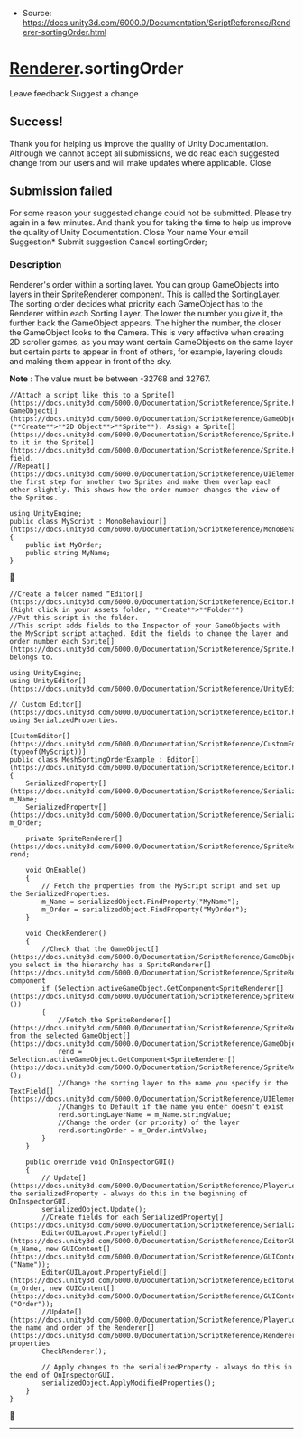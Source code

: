 * Source: https://docs.unity3d.com/6000.0/Documentation/ScriptReference/Renderer-sortingOrder.html

#  [Renderer](https://docs.unity3d.com/6000.0/Documentation/ScriptReference/Renderer.html).sortingOrder
Leave feedback
Suggest a change
## Success!
Thank you for helping us improve the quality of Unity Documentation. Although we cannot accept all submissions, we do read each suggested change from our users and will make updates where applicable.
Close
## Submission failed
For some reason your suggested change could not be submitted. Please <a>try again</a> in a few minutes. And thank you for taking the time to help us improve the quality of Unity Documentation.
Close
Your name Your email Suggestion* Submit suggestion
Cancel
sortingOrder; 
### Description
Renderer's order within a sorting layer.
You can group GameObjects into layers in their [SpriteRenderer](https://docs.unity3d.com/6000.0/Documentation/ScriptReference/SpriteRenderer.html) component. This is called the [SortingLayer](https://docs.unity3d.com/6000.0/Documentation/ScriptReference/SortingLayer.html). The sorting order decides what priority each GameObject has to the Renderer within each Sorting Layer. The lower the number you give it, the further back the GameObject appears. The higher the number, the closer the GameObject looks to the Camera. This is very effective when creating 2D scroller games, as you may want certain GameObjects on the same layer but certain parts to appear in front of others, for example, layering clouds and making them appear in front of the sky.  
  
**Note** : The value must be between -32768 and 32767.
```
//Attach a script like this to a Sprite[](https://docs.unity3d.com/6000.0/Documentation/ScriptReference/Sprite.html) GameObject[](https://docs.unity3d.com/6000.0/Documentation/ScriptReference/GameObject.html) (**Create**>**2D Object**>**Sprite**). Assign a Sprite[](https://docs.unity3d.com/6000.0/Documentation/ScriptReference/Sprite.html) to it in the Sprite[](https://docs.unity3d.com/6000.0/Documentation/ScriptReference/Sprite.html) field.
//Repeat[](https://docs.unity3d.com/6000.0/Documentation/ScriptReference/UIElements.Repeat.html) the first step for another two Sprites and make them overlap each other slightly. This shows how the order number changes the view of the Sprites.  
  
using UnityEngine;
public class MyScript : MonoBehaviour[](https://docs.unity3d.com/6000.0/Documentation/ScriptReference/MonoBehaviour.html)
{
    public int MyOrder;
    public string MyName;
}

```

```
//Create a folder named “Editor[](https://docs.unity3d.com/6000.0/Documentation/ScriptReference/Editor.html)” (Right click in your Assets folder, **Create**>**Folder**)
//Put this script in the folder.
//This script adds fields to the Inspector of your GameObjects with the MyScript script attached. Edit the fields to change the layer and order number each Sprite[](https://docs.unity3d.com/6000.0/Documentation/ScriptReference/Sprite.html) belongs to.  
  
using UnityEngine;
using UnityEditor[](https://docs.unity3d.com/6000.0/Documentation/ScriptReference/UnityEditor.html);  
  
// Custom Editor[](https://docs.unity3d.com/6000.0/Documentation/ScriptReference/Editor.html) using SerializedProperties.  
  
[CustomEditor[](https://docs.unity3d.com/6000.0/Documentation/ScriptReference/CustomEditor.html)(typeof(MyScript))]
public class MeshSortingOrderExample : Editor[](https://docs.unity3d.com/6000.0/Documentation/ScriptReference/Editor.html)
{
    SerializedProperty[](https://docs.unity3d.com/6000.0/Documentation/ScriptReference/SerializedProperty.html) m_Name;
    SerializedProperty[](https://docs.unity3d.com/6000.0/Documentation/ScriptReference/SerializedProperty.html) m_Order;  
  
    private SpriteRenderer[](https://docs.unity3d.com/6000.0/Documentation/ScriptReference/SpriteRenderer.html) rend;  
  
    void OnEnable()
    {
        // Fetch the properties from the MyScript script and set up the SerializedProperties.
        m_Name = serializedObject.FindProperty("MyName");
        m_Order = serializedObject.FindProperty("MyOrder");
    }  
  
    void CheckRenderer()
    {
        //Check that the GameObject[](https://docs.unity3d.com/6000.0/Documentation/ScriptReference/GameObject.html) you select in the hierarchy has a SpriteRenderer[](https://docs.unity3d.com/6000.0/Documentation/ScriptReference/SpriteRenderer.html) component
        if (Selection.activeGameObject.GetComponent<SpriteRenderer[](https://docs.unity3d.com/6000.0/Documentation/ScriptReference/SpriteRenderer.html)>())
        {
            //Fetch the SpriteRenderer[](https://docs.unity3d.com/6000.0/Documentation/ScriptReference/SpriteRenderer.html) from the selected GameObject[](https://docs.unity3d.com/6000.0/Documentation/ScriptReference/GameObject.html)
            rend = Selection.activeGameObject.GetComponent<SpriteRenderer[](https://docs.unity3d.com/6000.0/Documentation/ScriptReference/SpriteRenderer.html)>();
            //Change the sorting layer to the name you specify in the TextField[](https://docs.unity3d.com/6000.0/Documentation/ScriptReference/UIElements.TextField.html)
            //Changes to Default if the name you enter doesn't exist
            rend.sortingLayerName = m_Name.stringValue;
            //Change the order (or priority) of the layer
            rend.sortingOrder = m_Order.intValue;
        }
    }  
  
    public override void OnInspectorGUI()
    {
        // Update[](https://docs.unity3d.com/6000.0/Documentation/ScriptReference/PlayerLoop.Update.html) the serializedProperty - always do this in the beginning of OnInspectorGUI.
        serializedObject.Update();
        //Create fields for each SerializedProperty[](https://docs.unity3d.com/6000.0/Documentation/ScriptReference/SerializedProperty.html)
        EditorGUILayout.PropertyField[](https://docs.unity3d.com/6000.0/Documentation/ScriptReference/EditorGUILayout.PropertyField.html)(m_Name, new GUIContent[](https://docs.unity3d.com/6000.0/Documentation/ScriptReference/GUIContent.html)("Name"));
        EditorGUILayout.PropertyField[](https://docs.unity3d.com/6000.0/Documentation/ScriptReference/EditorGUILayout.PropertyField.html)(m_Order, new GUIContent[](https://docs.unity3d.com/6000.0/Documentation/ScriptReference/GUIContent.html)("Order"));
        //Update[](https://docs.unity3d.com/6000.0/Documentation/ScriptReference/PlayerLoop.Update.html) the name and order of the Renderer[](https://docs.unity3d.com/6000.0/Documentation/ScriptReference/Renderer.html) properties
        CheckRenderer();  
  
        // Apply changes to the serializedProperty - always do this in the end of OnInspectorGUI.
        serializedObject.ApplyModifiedProperties();
    }
}

```

* * *

